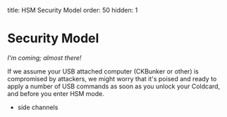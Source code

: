 title: HSM Security Model
order: 50
hidden: 1

# Security Model

_I'm coming; almost there!_


If we assume your USB attached computer (CKBunker or other) is
compromised by attackers, we might worry that it's poised and ready
to apply a number of USB commands as soon as you unlock your Coldcard,
and before you enter HSM mode.


- side channels

